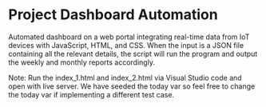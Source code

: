 # Project Dashboard Automation
Automated dashboard on a web portal integrating real-time data from IoT devices with JavaScript, HTML, and CSS. When the input is a JSON file containing all the relevant details, the script will run the program and output the weekly and monthly reports accordingly.

Note:
Run the index_1.html and index_2.html via Visual Studio code and open with live server.
We have seeded the today var so feel free to change the today var if implementing a different test case.

